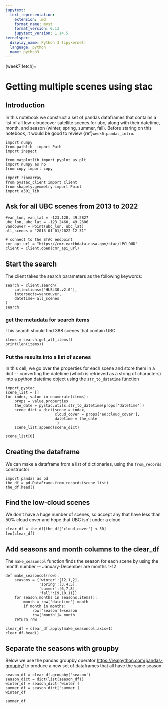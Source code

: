 ```yaml
---
jupytext:
  text_representation:
    extension: .md
    format_name: myst
    format_version: 0.13
    jupytext_version: 1.14.5
kernelspec:
  display_name: Python 3 (ipykernel)
  language: python
  name: python3
---
```


(week7:fetch)=
# Getting multiple scenes using stac

## Introduction

In this notebook we construct a set of pandas dataframes that contains a list
of all low-cloudcover satellite scenes for ubc, along with their datetime,
month, and season (winter, spring, summer, fall).  Before staring on this
notebook, it would be good to review {ref}`week6:pandas_intro`.

```{code-cell} ipython3
import numpy
from pathlib  import Path
import inspect

from matplotlib import pyplot as plt
import numpy as np
from copy import copy

import rioxarray
from pystac_client import Client
from shapely.geometry import Point
import a301_lib
```

## Ask for all UBC scenes from 2013 to 2022

```{code-cell} ipython3
#van_lon, van_lat = -123.120, 49.2827
ubc_lon, ubc_lat = -123.2460, 49.2606
vancouver = Point(ubc_lon, ubc_lat)
all_scenes = "2013-01-01/2022-12-31"
```

```{code-cell} ipython3
# connect to the STAC endpoint
cmr_api_url = "https://cmr.earthdata.nasa.gov/stac/LPCLOUD"
client = Client.open(cmr_api_url)
```

## Start the search

The client takes the search parameters as the following keywords:

```{code-cell} ipython3
search = client.search(
    collections=["HLSL30.v2.0"],
    intersects=vancouver,
    datetime= all_scenes
) 
search
```

### get the metadata for search items

This search should find 388 scenes that contain UBC

```{code-cell} ipython3
items = search.get_all_items()
print(len(items))
```

### Put the results into a list of scenes

In this cell, we go over the properties for each scene
and store them in a dict -- converting the datetime
(which is retrieved as a string of characters) into
a python datetime object using the `str_to_datetime` function

```{code-cell} ipython3
import pystac
scene_list = []
for index, value in enumerate(items):
    props = value.properties
    the_date = pystac.utils.str_to_datetime(props['datetime'])
    scene_dict = dict(scene = index,
                      cloud_cover = props['eo:cloud_cover'],
                      datetime = the_date 
                       )
    scene_list.append(scene_dict)
```

```{code-cell} ipython3
scene_list[0]
```

## Creating the dataframe

We can make a dataframe from a list of dictionaries, using the `from_records` constructor

```{code-cell} ipython3
import pandas as pd
the_df = pd.DataFrame.from_records(scene_list)
the_df.head()
```

## Find the low-cloud scenes

We don't have a huge number of scenes, so accept any that have less than 50% cloud cover and hope that UBC isn't under a cloud

```{code-cell} ipython3
clear_df = the_df[the_df['cloud_cover'] < 50]
len(clear_df)
```

## Add seasons and month columns to the clear_df

The `make_seasoncol` function finds the season for each scene
by using the month number -- January-December are months 1-12

```{code-cell} ipython3
def make_seasoncol(row):
    seasons = {'winter':[12,1,2],
               'spring':[3,4,5],
               'summer':[6,7,8],
               'fall':[9,10,11]}
    for season,months in seasons.items():
        month = row['datetime'].month
        if month in months:
            row['season']=season
            row['month']= month
    return row

clear_df = clear_df.apply(make_seasoncol,axis=1)
clear_df.head()
```

## Separate the seasons with groupby

Below we use the pandas groupby operator https://realpython.com/pandas-groupby/
to produce a new set of dataframes that all have the same season

```{code-cell} ipython3
season_df = clear_df.groupby('season')
season_dict = dict(list(season_df))
winter_df = season_dict['winter']
summer_df = season_dict['summer']
winter_df
```

```{code-cell} ipython3
summer_df
```
